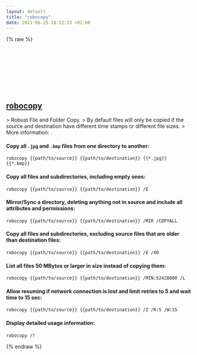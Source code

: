 ```yaml
---
layout: default
title: "robocopy"
date: 2021-06-25 18:12:13 +02:00
---
```

{% raw %}
<h2 id="robocopy">
  <a href="/en/windows/robocopy.html">robocopy</a> <a href="#robocopy"><svg class="icon">
    <use href="/assets/images/unicode_sprite.svg#link" />
  </svg></a>
</h2>
> Robust File and Folder Copy.
> By default files will only be copied if the source and destination have different time stamps or different file sizes.
> More information: <https://docs.microsoft.com/windows-server/administration/windows-commands/robocopy>.

#### Copy all `.jpg` and `.bmp` files from one directory to another:
```shell
robocopy {{path/to/source}} {{path/to/destination}} {{*.jpg}} {{*.bmp}}
```
#### Copy all files and subdirectories, including empty ones:
```shell
robocopy {{path/to/source}} {{path/to/destination}} /E
```
#### Mirror/Sync a directory, deleting anything not in source and include all attributes and permissions:
```shell
robocopy {{path/to/source}} {{path/to/destination}} /MIR /COPYALL
```
#### Copy all files and subdirectories, excluding source files that are older than destination files:
```shell
robocopy {{path/to/source}} {{path/to/destination}} /E /XO
```
#### List all files 50 MBytes or larger in size instead of copying them:
```shell
robocopy {{path/to/source}} {{path/to/destination}} /MIN:52428800 /L
```
#### Allow resuming if network connection is lost and limit retries to 5 and wait time to 15 sec:
```shell
robocopy {{path/to/source}} {{path/to/destination}} /Z /R:5 /W:15
```
#### Display detailed usage information:
```shell
robocopy /?
```
{% endraw %}